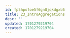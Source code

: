 ```yaml
---
id: fp5hpofoe5f6gn8jqkdgxb5
title: 23_IntroAggregations
desc: ''
updated: 1701279219704
created: 1701279219704
---
```

